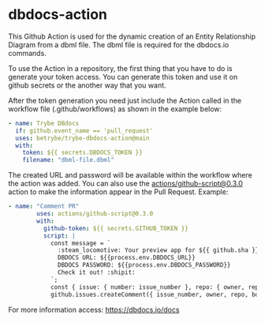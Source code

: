 # dbdocs-action
This Github Action is used for the dynamic creation of an Entity Relationship Diagram from a dbml file.
The dbml file is required for the dbdocs.io commands.

To use the Action in a repository, the first thing that you have to do is generate your token access.
You can generate this token and use it on github secrets or the another way that you want.

After the token generation you need just include the Action called in the workflow file (.github/workflows) as shown in the example below:

```yaml
- name: Trybe DBdocs
  if: github.event_name == 'pull_request'
  uses: betrybe/trybe-dbdocs-action@main
  with:
    token: ${{ secrets.DBDOCS_TOKEN }} 
    filename: "dbml-file.dbml"
```

The created URL and password will be available within the workflow where the action was added.
You can also use the [actions/github-script@0.3.0](https://github.com/actions/github-script) action to make the information appear in the Pull Request. Example:

```yaml
- name: "Comment PR"
        uses: actions/github-script@0.3.0
        with:
          github-token: ${{ secrets.GITHUB_TOKEN }}
          script: |
            const message = `
              :steam_locomotive: Your preview app for ${{ github.sha }} is ready!
              DBDOCS URL: ${{process.env.DBDOCS_URL}}
              DBDOCS PASSWORD: ${{process.env.DBDOCS_PASSWORD}}
              Check it out! :shipit:
            `;
            const { issue: { number: issue_number }, repo: { owner, repo }  } = context;
            github.issues.createComment({ issue_number, owner, repo, body: message });
```

For more information access: https://dbdocs.io/docs